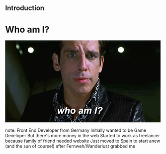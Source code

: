 ## Introduction <!-- .element: class="section-title" -->

# Who am I?

![Who am I?](/resources/who-am-i.gif)

note:
    Front End Developer from Germany
    Initially wanted to be Game Developer
    But there's more money in the web
    Started to work as freelancer because family of friend needed website
    Just moved to Spain to start anew (and the sun of course!) after Fernweh/Wanderlust grabbed me
